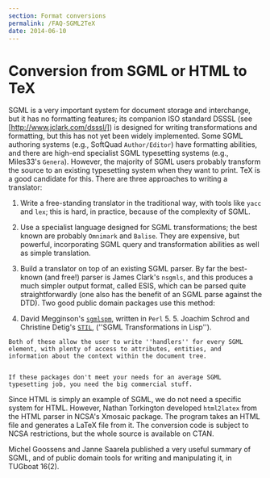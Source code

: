 ```yaml
---
section: Format conversions
permalink: /FAQ-SGML2TeX
date: 2014-06-10
---
```


# Conversion from SGML or HTML to TeX

SGML is a very important system for document storage and interchange,
but it has no formatting features; its companion ISO standard
DSSSL
(see [http://www.jclark.com/dsssl/]) is designed for writing
transformations and formatting,
but this has not yet been widely implemented. Some SGML authoring
systems (e.g., SoftQuad `Author/Editor`) have formatting
abilities, and
there are high-end specialist SGML typesetting systems (e.g., Miles33's
`Genera`).  However, the majority of SGML users probably transform
the source to an existing typesetting system when they want to print. 
TeX is a good candidate for this. There are three approaches to writing a
translator:
  

1.  Write a free-standing translator in the traditional way, with
    tools like `yacc` and `lex`; this is hard, in
    practice, because of the complexity of SGML.
2.  Use a specialist language designed for SGML transformations; the
    best known are probably `Omnimark` and `Balise`.
    They are expensive, but powerful, incorporating SGML query and
    transformation abilities as well as simple translation.
3.  Build a translator on top of an existing SGML parser.  By far
    the best-known (and free!) parser is James Clark's
    `nsgmls`, and this produces a much simpler output format,
    called ESIS, which can be parsed quite straightforwardly (one also
    has the benefit of an SGML parse against the DTD). Two
    good public domain packages use this method:
  

  4. 
        David Megginson's
        [`sgmlspm`](http://www.perl.com/CPAN/modules/by-module/SGMLS),
        written in `Perl` 5.
    5. 
        Joachim Schrod and Christine Detig's
        [`STIL`](ftp://ftp.tu-darmstadt.de/pub/text/sgml/stil),
         (''SGML Transformations in Lisp'').
  

    Both of these allow the user to write ''handlers'' for every SGML
    element, with plenty of access to attributes, entities, and
    information about the context within the document tree.
  

    If these packages don't meet your needs for an average SGML
    typesetting job, you need the big commercial stuff.

Since HTML is simply an example of SGML, we do not need a specific
system for HTML.  However, Nathan Torkington developed
`html2latex` from the HTML parser in NCSA's
Xmosaic package.
The program takes an HTML file and generates a LaTeX file from it.
The conversion code is subject to NCSA restrictions, but the whole
source is available on CTAN.

Michel Goossens and Janne Saarela published a very useful summary of
SGML, and of public domain tools for writing and manipulating it, in
TUGboat 16(2).

